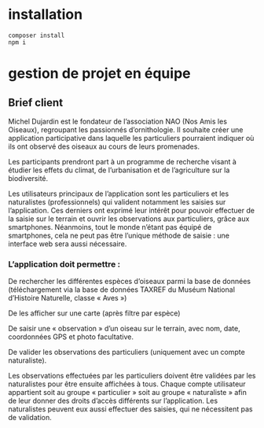 # installation

~~~
composer install 
npm i
~~~

# gestion de projet en équipe

## Brief client
Michel Dujardin est le fondateur de l’association NAO (Nos Amis les Oiseaux), regroupant les passionnés d’ornithologie. Il souhaite créer une application participative dans laquelle les particuliers pourraient indiquer où ils ont observé des oiseaux au cours de leurs promenades.‌

Les participants prendront part à un programme de recherche visant à étudier les effets du climat, de l’urbanisation et de l’agriculture sur la biodiversité.

Les utilisateurs principaux de l’application sont les particuliers et les naturalistes (professionnels) qui valident notamment les saisies sur l’application. Ces derniers ont exprimé leur intérêt pour pouvoir effectuer de la saisie sur le terrain et ouvrir les observations aux particuliers, grâce aux smartphones. Néanmoins, tout le monde n’étant pas équipé de smartphones, cela ne peut pas être l’unique méthode de saisie : une interface web sera aussi nécessaire. 

### L’application doit permettre :

De rechercher les différentes espèces d’oiseaux parmi la base de données (téléchargement via la base de données TAXREF du Muséum National d’Histoire Naturelle, classe « Aves »)

De les afficher sur une carte (après filtre par espèce)

De saisir une « observation » d’un oiseau sur le terrain, avec nom, date, coordonnées GPS et photo facultative.

De valider les observations des particuliers (uniquement avec un compte naturaliste).

Les observations effectuées par les particuliers doivent être validées par les naturalistes pour être ensuite affichées à tous. Chaque compte utilisateur appartient soit au groupe « particulier » soit au groupe « naturaliste » afin de leur donner des droits d’accès différents sur l’application. Les naturalistes peuvent eux aussi effectuer des saisies, qui ne nécessitent pas de validation.

